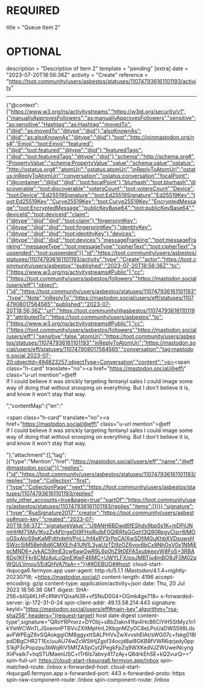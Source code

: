 
# REQUIRED
title = "Queue Item 2"
# OPTIONAL
description = "Description of Item 2"
template = "pending"
[extra]
date = "2023-07-20T18:56:36Z"
activity = "Create"
reference = "https://toot.community/users/asbestos/statuses/110747936161101193/activity"

---
{"@context":["https://www.w3.org/ns/activitystreams","https://w3id.org/security/v1",{"manuallyApprovesFollowers":"as:manuallyApprovesFollowers","sensitive":"as:sensitive","Hashtag":"as:Hashtag","movedTo":{"@id":"as:movedTo","@type":"@id"},"alsoKnownAs":{"@id":"as:alsoKnownAs","@type":"@id"},"toot":"http://joinmastodon.org/ns#","Emoji":"toot:Emoji","featured":{"@id":"toot:featured","@type":"@id"},"featuredTags":{"@id":"toot:featuredTags","@type":"@id"},"schema":"http://schema.org#","PropertyValue":"schema:PropertyValue","value":"schema:value","ostatus":"http://ostatus.org#","atomUri":"ostatus:atomUri","inReplyToAtomUri":"ostatus:inReplyToAtomUri","conversation":"ostatus:conversation","focalPoint":{"@container":"@list","@id":"toot:focalPoint"},"blurhash":"toot:blurhash","discoverable":"toot:discoverable","votersCount":"toot:votersCount","Device":"toot:Device","Ed25519Signature":"toot:Ed25519Signature","Ed25519Key":"toot:Ed25519Key","Curve25519Key":"toot:Curve25519Key","EncryptedMessage":"toot:EncryptedMessage","publicKeyBase64":"toot:publicKeyBase64","deviceId":"toot:deviceId","claim":{"@type":"@id","@id":"toot:claim"},"fingerprintKey":{"@type":"@id","@id":"toot:fingerprintKey"},"identityKey":{"@type":"@id","@id":"toot:identityKey"},"devices":{"@type":"@id","@id":"toot:devices"},"messageFranking":"toot:messageFranking","messageType":"toot:messageType","cipherText":"toot:cipherText","suspended":"toot:suspended"}],"id":"https://toot.community/users/asbestos/statuses/110747936161101193/activity","type":"Create","actor":"https://toot.community/users/asbestos","published":"2023-07-20T18:56:36Z","to":["https://www.w3.org/ns/activitystreams#Public"],"cc":["https://toot.community/users/asbestos/followers","https://mastodon.social/users/eff"],"object":{"id":"https://toot.community/users/asbestos/statuses/110747936161101193","type":"Note","inReplyTo":"https://mastodon.social/users/eff/statuses/110747908017564565","published":"2023-07-20T18:56:36Z","url":"https://toot.community/@asbestos/110747936161101193","attributedTo":"https://toot.community/users/asbestos","to":["https://www.w3.org/ns/activitystreams#Public"],"cc":["https://toot.community/users/asbestos/followers","https://mastodon.social/users/eff"],"sensitive":false,"atomUri":"https://toot.community/users/asbestos/statuses/110747936161101193","inReplyToAtomUri":"https://mastodon.social/users/eff/statuses/110747908017564565","conversation":"tag:mastodon.social,2023-07-20:objectId=494823257:objectType=Conversation","content":"<p><span class=\"h-card\" translate=\"no\"><a href=\"https://mastodon.social/@eff\" class=\"u-url mention\">@<span>eff</span></a></span><br />If I could believe it was strickly targeting fentanyl sales I could image some way of doing that without snooping on everything. But I don&#39;t believe it is, and know it won&#39;t stay that way.</p>","contentMap":{"en":"<p><span class=\"h-card\" translate=\"no\"><a href=\"https://mastodon.social/@eff\" class=\"u-url mention\">@<span>eff</span></a></span><br />If I could believe it was strickly targeting fentanyl sales I could image some way of doing that without snooping on everything. But I don&#39;t believe it is, and know it won&#39;t stay that way.</p>"},"attachment":[],"tag":[{"type":"Mention","href":"https://mastodon.social/users/eff","name":"@eff@mastodon.social"}],"replies":{"id":"https://toot.community/users/asbestos/statuses/110747936161101193/replies","type":"Collection","first":{"type":"CollectionPage","next":"https://toot.community/users/asbestos/statuses/110747936161101193/replies?only_other_accounts=true&page=true","partOf":"https://toot.community/users/asbestos/statuses/110747936161101193/replies","items":[]}}},"signature":{"type":"RsaSignature2017","creator":"https://toot.community/users/asbestos#main-key","created":"2023-07-20T18:56:37Z","signatureValue":"U9ANH6BDwd6fEShdv9bp5s1K+mDPiUNmHHM71jMv1KyzZvM1/rgeDt9FHxlRuIbF0QIRRfaGGqh13Q90RegyClsrr6lMOoGSxAloS9qKaMFdthdehVPnLL/hf4xRYSrPpCAlXwSDfiMGuKhbXVDxuwsHSWzcSjM5BehBd6CMXE/h41UN1L3yaUzTD9zOZ6vov6bCx9NhOxV0x1NMjEpcMND6+JvkAC59mE3cw6awGwR9L6p0hZ9t0EFA5xubkexvW8FoS+3RBA6Dq1KFFkr6CMzAqLcQmEIKwF46MC+UWYLFX/poJMBTju4mBO9JF0M02qWQULVmou1/EdQHVA7faA=="}}##DEBUG##host: cloud-start-rkqucga6.fermyon.app
user-agent: http.rb/5.1.1 (Mastodon/4.1.4+nightly-20230718; +https://mastodon.social/)
content-length: 4196
accept-encoding: gzip
content-type: application/activity+json
date: Thu, 20 Jul 2023 18:56:38 GMT
digest: SHA-256=bI0j4KLHFcRNhiYQixaN3R+vfSNuD004+OGmk4ge718=
x-forwarded-server: ip-172-31-0-24
spin-client-addr: 49.13.58.214:443
signature: keyId="https://mastodon.social/users/eff#main-key",algorithm="rsa-sha256",headers="(request-target) host date digest content-type",signature="QRoYRPnxrz+DYObj+s8bZIakn41fai4Hc86CiYiH5StMyz1n1kYieWCWnTLJSoemnPTBVvZXItMpHnL2KbgnMZyOC8eLPoUaDWS598LdsavFWPEgZ6vSQAokggiOM8ggyxttSALPHVxZwXvvshElAt/sWG07c+fskg018lpdDBgCHR2T1Ec/uuAU74wZcWStHjZgsf34ocjd8al8GKB8fVWR6qrjady0ppS1kjP3cPopzpu3bWqRiV5MfZASpCyt2PegkFpZq9WXKedVJZWUweiNcyngXiiPvaik7+hqSTUMaenUSC+tTr6ls7abvy417zAy+Q8drkEhSE+kQ2vurQ=="
spin-full-url: https://cloud-start-rkqucga6.fermyon.app/inbox
spin-matched-route: /inbox
x-forwarded-host: cloud-start-rkqucga6.fermyon.app
x-forwarded-port: 443
x-forwarded-proto: https
spin-raw-component-route: /inbox
spin-component-route: /inbox

